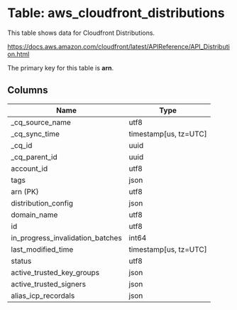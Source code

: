 # Table: aws_cloudfront_distributions

This table shows data for Cloudfront Distributions.

https://docs.aws.amazon.com/cloudfront/latest/APIReference/API_Distribution.html

The primary key for this table is **arn**.

## Columns

| Name          | Type          |
| ------------- | ------------- |
|_cq_source_name|utf8|
|_cq_sync_time|timestamp[us, tz=UTC]|
|_cq_id|uuid|
|_cq_parent_id|uuid|
|account_id|utf8|
|tags|json|
|arn (PK)|utf8|
|distribution_config|json|
|domain_name|utf8|
|id|utf8|
|in_progress_invalidation_batches|int64|
|last_modified_time|timestamp[us, tz=UTC]|
|status|utf8|
|active_trusted_key_groups|json|
|active_trusted_signers|json|
|alias_icp_recordals|json|